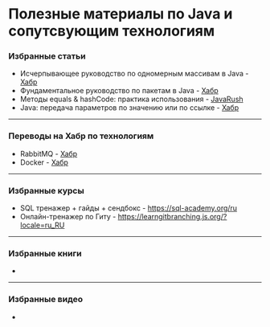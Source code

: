 # Полезные материалы по Java и сопутсвующим технологиям

### Избранные статьи
- Исчерпывающее руководство по одномерным массивам в Java - [Хабр](https://habr.com/ru/articles/753638/#1)
- Фундаментальное руководство по пакетам в Java - [Хабр](https://habr.com/ru/articles/755654/)
- Методы equals & hashCode: практика использования - [JavaRush](https://javarush.com/groups/posts/2179-metodih-equals--hashcode-praktika-ispoljhzovanija)
- Java: передача параметров по значению или по ссылке - [Хабр](https://habr.com/ru/amp/publications/551026/)
------------------------------------------------------------------------------------------------------------
  
### Переводы на Хабр по технологиям
- RabbitMQ - [Хабр](https://habr.com/ru/post/149694/)
- Docker - [Хабр](https://habr.com/ru/company/ruvds/blog/438796/)

------------------------------------------------------------------------------------------------------------


### Избранные курсы
- SQL тренажер + гайды + сендбокс - https://sql-academy.org/ru
- Онлайн-тренажер по Гиту - https://learngitbranching.js.org/?locale=ru_RU

------------------------------------------------------------------------------------------------------------
  
### Избранные книги
-

------------------------------------------------------------------------------------------------------------

### Избранные видео
-

